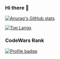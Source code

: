 ### Hi there 👋

[![Anurag's GitHub stats](https://github-readme-stats.vercel.app/api?username=rodrigonavas&count_private=true&show_icons=true&hide=issues,stars&theme=prussian)](https://github.com/anuraghazra/github-readme-stats)

[![Top Langs](https://github-readme-stats.vercel.app/api/top-langs/?username=rodrigonavas&hide=css,html&theme=prussian)](https://github.com/anuraghazra/github-readme-stats)

### CodeWars Rank
[![Profile badge](https://www.codewars.com/users/rodrigonavas/badges/large)](https://www.codewars.com/users/rodrigonavas)


<!--
**rodrigonavas/rodrigonavas** is a ✨ _special_ ✨ repository because its `README.md` (this file) appears on your GitHub profile.
Here are some ideas to get you started:

- 🔭 I’m currently working on ...
- 🌱 I’m currently learning ...
- 👯 I’m looking to collaborate on ...
- 🤔 I’m looking for help with ...
- 💬 Ask me about ...
- 📫 How to reach me: ...
- 😄 Pronouns: ...
- ⚡ Fun fact: ...
-->
